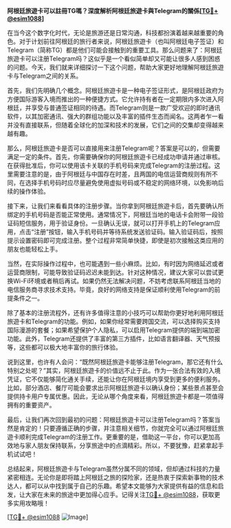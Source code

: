 **阿根廷旅遊卡可以註冊TG嗎？深度解析阿根廷旅遊卡與Telegram的關係[[TG💪+ @esim1088](https://t.me/s/esim1088)]**

在当今这个数字化时代，无论是旅游还是日常沟通，科技都扮演着越来越重要的角色。对于计划前往阿根廷的旅行者来说，阿根廷旅遊卡（也叫阿根廷电子签证）和Telegram（简称TG）都是他们可能会接触到的重要工具。那么问题来了：阿根廷旅遊卡可以注册Telegram吗？这似乎是一个看似简单却又可能让很多人感到困惑的问题。今天，我们就来详细探讨一下这个问题，帮助大家更好地理解阿根廷旅遊卡与Telegram之间的关系。

首先，我们先明确几个概念。阿根廷旅遊卡是一种电子签证形式，是阿根廷政府为方便国际游客入境而推出的一种便捷方式。它允许持有者在一定期限内多次进入阿根廷，并享受与普通签证相同的待遇。而Telegram则是一款广受欢迎的即时通讯软件，以其加密通讯、强大的群组功能以及丰富的插件生态而闻名。这两者乍一看并没有直接联系，但随着全球化的加深和技术的发展，它们之间的交集却变得越来越有趣。

那么，阿根廷旅遊卡是否可以直接用来注册Telegram呢？答案是可以的，但需要满足一定的条件。首先，你需要确保你的阿根廷旅遊卡已经成功申请并通过审核。在获得批准后，你可以使用该卡关联的手机号码来完成Telegram的注册过程。这里需要注意的是，由于阿根廷与中国存在时差，且两国的电信运营商规则有所不同，在选择手机号码时应尽量避免使用虚拟号码或不稳定的网络环境，以免影响后续的操作体验。

接下来，让我们来看看具体的注册步骤。当你拿到阿根廷旅遊卡后，首先要确认所绑定的手机号码是否能正常使用。通常情况下，阿根廷当地的电话卡会附带一段验证码短信服务，用于验证身份。一旦确认无误，就可以打开手机上的Telegram应用，点击“注册”按钮，输入手机号码并等待系统发送验证码。输入验证码后，按照提示设置密码即可完成注册。整个过程非常简单快捷，即使是初次接触这类应用的朋友也能轻松上手。

当然，在实际操作过程中，也可能遇到一些小麻烦。比如，有时因为网络延迟或者运营商限制，可能导致验证码迟迟未能到达。针对这种情况，建议大家可以尝试更换Wi-Fi环境或者稍后再试。如果仍然无法解决问题，不妨考虑联系阿根廷当地的电信服务商寻求技术支持。毕竟，良好的网络支持是保证顺利使用Telegram的前提条件之一。

除了基本的注册流程外，还有许多值得注意的小技巧可以帮助你更好地利用阿根廷旅遊卡和Telegram的功能。例如，如果你经常需要跨国交流，可以选择购买支持国际漫游的套餐；如果希望保护个人隐私，可以启用Telegram提供的端到端加密功能。此外，Telegram还提供了丰富的第三方插件，比如语言翻译器、天气预报等，这些都可以极大地丰富你的旅行体验。

说到这里，也许有人会问：“既然阿根廷旅遊卡能够注册Telegram，那它还有什么特别之处呢？”其实，阿根廷旅遊卡的价值远不止于此。作为一张合法有效的入境凭证，它不仅能够简化通关手续，还能让你在阿根廷境内享受到更多的便利服务。比如，部分酒店、餐厅可能会要求出示阿根廷旅遊卡以确认身份；某些景点甚至会提供持卡用户专属优惠。因此，无论从哪个角度来看，阿根廷旅遊卡都是一项值得拥有的重要资产。

最后，让我们再次回到最初的问题：阿根廷旅遊卡可以注册Telegram吗？答案当然是肯定的！只要遵循正确的步骤，并注意相关细节，你就完全可以通过阿根廷旅遊卡顺利完成Telegram的注册工作。更重要的是，借助这一平台，你可以更加高效地与家人朋友保持联系，分享旅途中的点滴精彩。所以，不要犹豫，赶紧拿起手机试试吧！

总结起来，阿根廷旅遊卡与Telegram虽然分属不同的领域，但却通过科技的力量紧密相连。无论你是即将踏上阿根廷之旅的探险家，还是热衷于探索新事物的技术达人，都可以从中找到属于自己的乐趣。希望本文能够为大家提供有益的信息和启发，让大家在未来的旅途中更加得心应手。记得关注[TG💪+ @esim1088](https://t.me/s/esim1088)，获取更多实用攻略哦！

[[TG💪+ @esim1088](https://t.me/s/esim1088) ![Image](https://i.postimg.cc/4NQfJmqS/Snipaste-2025-05-13-00-14-12.png)]